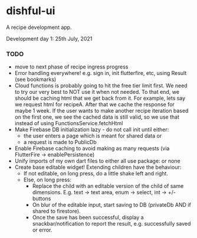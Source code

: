 # dishful-ui

A recipe development app.

Development day 1: 25th July, 2021

### TODO
- move to next phase of recipe ingress progress
- Error handling everywhere! e.g. sign in, init flutterfire, etc, using Result<T>
  (see bookmarks)
- Cloud functions is probably going to hit the free tier limit first.
  We need to try our very best to NOT use it when not needed. To that end,
  we should be caching html that we get back from it. For example, lets say we 
  request html for recipeA. After that we cache the response for maybe 1 week. 
  If the user wants to make another recipe iteration based on the first one, we see
  the cached data is still valid, so we use that instead of using FunctionsService.fetchHtml
- Make Firebase DB initialization lazy - do not call init until either:
    - the user enters a page which is meant for shared data or
    - a request is made to PublicDb 
- Enable Firebase caching to avoid making as many requests (via FlutterFire -> enablePersistence)
- Unify imports of my own dart files to either all use package: or none
- Create base editable widget! Extending children have the behaviour:
    - If not editable, on long press, do a little shake left and right.
    - Else, on long press:
        - Replace the child with an editable version of the child of same 
          dimensions. E.g. text -> text area, enum -> select, int -> +/- buttons
        - On blur of the editable input, start saving to DB (privateDb AND if
          shared to firestore).
        - Once the save has been successful, display a snackbar/notification to
          report the result, e.g. successfully saved or error.
